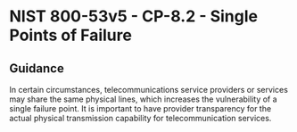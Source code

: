 # NIST 800-53v5 - CP-8.2 - Single Points of Failure
## Guidance
In certain circumstances, telecommunications service providers or services may share the same physical lines, which increases the vulnerability of a single failure point. It is important to have provider transparency for the actual physical transmission capability for telecommunication services.